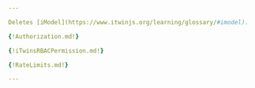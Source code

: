 ```yaml
---

Deletes [iModel](https://www.itwinjs.org/learning/glossary/#imodel).

{!Authorization.md!}

{!iTwinsRBACPermission.md!}

{!RateLimits.md!}

---
```

